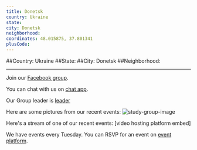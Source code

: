 ```yaml
---
title: Donetsk
country: Ukraine
state: 
city: Donetsk
neighborhood: 
coordinates: 48.015875, 37.801341
plusCode:
---
```


##Country: Ukraine
##State: 
##City: Donetsk
##Neighborhood: 
*****
Join our [Facebook group](https://www.facebook.com/groups/free.code.camp.donetsk).

You can chat with us on [chat app]().

Our Group leader is [leader]()

Here are some pictures from our recent events:
![study-group-image]()

Here's a stream of one of our recent events:
[video hosting platform embed]

We have events every Tuesday. You can RSVP for an event on [event platform]().
